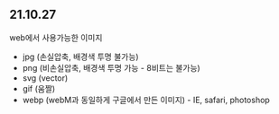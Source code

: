 ## 21.10.27

web에서 사용가능한 이미지

- jpg (손실압축, 배경색 투명 불가능)
- png (비손실압축, 배경색 투명 가능 - 8비트는 불가능)
- svg (vector)
- gif (움짤)
- webp (webM과 동일하게 구글에서 만든 이미지) - IE, safari, photoshop

